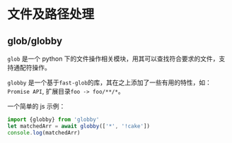# 文件及路径处理

## glob/globby

`glob` 是一个 python 下的文件操作相关模块，用其可以查找符合要求的文件，支持通配符操作。

`globby` 是一个基于`fast-glob`的库，其在之上添加了一些有用的特性，如：`Promise API`, 扩展目录`foo -> foo/**/*`。

一个简单的 js 示例：
```js
import {globby} from 'globby'
let matchedArr = await globby(['*', '!cake'])
console.log(matchedArr)
```